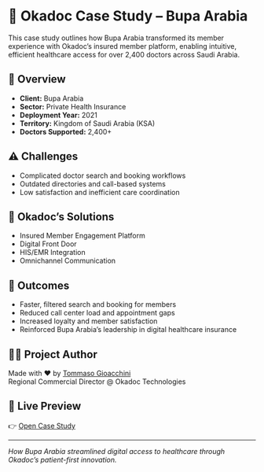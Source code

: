 # 🏥 Okadoc Case Study – Bupa Arabia

This case study outlines how Bupa Arabia transformed its member experience with Okadoc’s insured member platform, enabling intuitive, efficient healthcare access for over 2,400 doctors across Saudi Arabia.

## 📌 Overview

- **Client:** Bupa Arabia
- **Sector:** Private Health Insurance
- **Deployment Year:** 2021
- **Territory:** Kingdom of Saudi Arabia (KSA)
- **Doctors Supported:** 2,400+

## ⚠️ Challenges

- Complicated doctor search and booking workflows  
- Outdated directories and call-based systems  
- Low satisfaction and inefficient care coordination

## 🚀 Okadoc’s Solutions

- Insured Member Engagement Platform  
- Digital Front Door  
- HIS/EMR Integration  
- Omnichannel Communication

## 🌟 Outcomes

- Faster, filtered search and booking for members  
- Reduced call center load and appointment gaps  
- Increased loyalty and member satisfaction  
- Reinforced Bupa Arabia’s leadership in digital healthcare insurance

## 🧑‍💻 Project Author

Made with ❤️ by [Tommaso Gioacchini](https://www.tommasogioacchini.com)  
Regional Commercial Director @ Okadoc Technologies

## 📄 Live Preview

👉 [Open Case Study](https://tommygio79.github.io/okadoc-bupa-arabia-case-study)

---

_How Bupa Arabia streamlined digital access to healthcare through Okadoc’s patient-first innovation._
